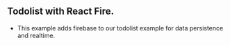 ## Todolist with React Fire.

- This example adds firebase to our todolist example for data persistence and realtime.